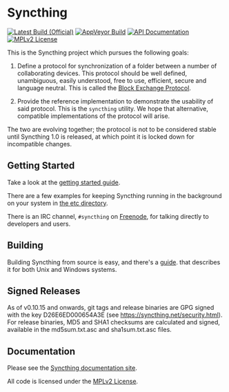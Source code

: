 # Syncthing

[![Latest Build (Official)](https://img.shields.io/jenkins/s/http/build.syncthing.net/syncthing.svg?style=flat-square)](http://build.syncthing.net/job/syncthing/lastBuild/)
[![AppVeyor Build](https://img.shields.io/appveyor/ci/calmh/syncthing/master.svg?style=flat-square)](https://ci.appveyor.com/project/calmh/syncthing)
[![API Documentation](https://img.shields.io/badge/api-Godoc-blue.svg?style=flat-square)](http://godoc.org/github.com/syncthing/syncthing)
[![MPLv2 License](https://img.shields.io/badge/license-MPLv2-blue.svg?style=flat-square)](https://www.mozilla.org/MPL/2.0/)

This is the Syncthing project which pursues the following goals:

 1. Define a protocol for synchronization of a folder between a number of
    collaborating devices. This protocol should be well defined, unambiguous,
    easily understood, free to use, efficient, secure and language neutral.
    This is called the [Block Exchange Protocol][1].

 2. Provide the reference implementation to demonstrate the usability of
    said protocol. This is the `syncthing` utility. We hope that
    alternative, compatible implementations of the protocol will arise.

The two are evolving together; the protocol is not to be considered
stable until Syncthing 1.0 is released, at which point it is locked down
for incompatible changes.

## Getting Started

Take a look at the [getting started guide][2].

There are a few examples for keeping Syncthing running in the background
on your system in [the etc directory][3].

There is an IRC channel, `#syncthing` on [Freenode][4], for talking directly
to developers and users.

## Building

Building Syncthing from source is easy, and there's a [guide][5].
that describes it for both Unix and Windows systems.

## Signed Releases

As of v0.10.15 and onwards, git tags and release binaries are GPG signed
with the key D26E6ED000654A3E (see https://syncthing.net/security.html).
For release binaries, MD5 and SHA1 checksums are calculated and signed,
available in the md5sum.txt.asc and sha1sum.txt.asc files.

## Documentation

Please see the [Syncthing documentation site][6].

All code is licensed under the [MPLv2 License][7].

[1]: https://github.com/syncthing/specs/blob/master/BEPv1.md
[2]: http://docs.syncthing.net/intro/getting-started.html
[3]: https://github.com/syncthing/syncthing/blob/master/etc
[4]: https://webchat.freenode.net/
[5]: http://docs.syncthing.net/dev/building.html
[6]: http://docs.syncthing.net/
[7]: https://github.com/syncthing/syncthing/blob/master/LICENSE
